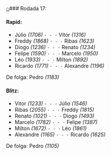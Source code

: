 [⌂](https://grupo-de-xadrez.github.io/)### Rodada 17:

#### Rapid:

* Júlio *(1706)* `· - ·` Vitor *(1316)*  
* Freddy *(1868)* `· - ·` Ribas *(1623)*  
* Diogo *(1236)* `· - ·` Renato *(1234)*  
* Felipe *(1590)* `· - ·` Marcelo *(1950)*  
* Léo *(1933)* `· - ·` Milton *(1892)*  
* Ricardo *(1771)* `· - ·` Alexandre *(1196)*  

De folga: Pedro *(1183)*

#### Blitz:

* Vitor *(1233)* `· - ·` Júlio *(1546)*  
* Ribas *(2055)* `· - ·` Freddy *(1815)*  
* Renato *(1021)* `· - ·` Diogo *(1493)*  
* Marcelo *(1782)* `· - ·` Felipe *(1387)*  
* Milton *(1672)* `· - ·` Léo *(1861)*  
* Alexandre *(1165)* `· - ·` Ricardo *(1625)*  

De folga: Pedro *(1105)*

